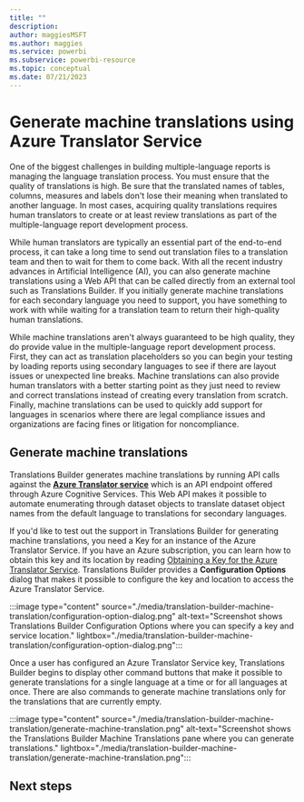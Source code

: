 ```yaml
---
title: ""
description: 
author: maggiesMSFT   
ms.author: maggies
ms.service: powerbi
ms.subservice: powerbi-resource
ms.topic: conceptual
ms.date: 07/21/2023
---
```

# Generate machine translations using Azure Translator Service

One of the biggest challenges in building multiple-language reports is managing the language translation process. You must ensure that the quality of translations is high. Be sure that the translated names of tables, columns, measures and labels don't lose their meaning when translated to another language. In most cases, acquiring quality translations requires human translators to create or at least review translations as part of the multiple-language report development process.

While human translators are typically an essential part of the end-to-end process, it can take a long time to send out translation files to a translation team and then to wait for them to come back. With all the recent industry advances in Artificial Intelligence (AI), you can also generate machine translations using a Web API that can be called directly from an external tool such as Translations Builder. If you initially generate machine translations for each secondary language you need to support, you have something to work with while waiting for a translation team to return their high-quality human translations.

While machine translations aren't always guaranteed to be high quality, they do provide value in the multiple-language report development process. First, they can act as translation placeholders so you can begin your testing by loading reports using secondary languages to see if there are layout issues or unexpected line breaks. Machine translations can also provide human translators with a better starting point as they just need to review and correct translations instead of creating every translation from scratch. Finally, machine translations can be used to quickly add support for languages in scenarios where there are legal compliance issues and organizations are facing fines or litigation for noncompliance.

## Generate machine translations

Translations Builder generates machine translations by running API calls against the [**Azure Translator service**](https://docs.microsoft.com/en-us/azure/cognitive-services/translator/translator-info-overview) which is an API endpoint offered through Azure Cognitive Services. This Web API makes it possible to automate enumerating through dataset objects to translate dataset object names from the default language to translations for secondary languages.

If you'd like to test out the support in Translations Builder for generating machine translations, you need a Key for an instance of the Azure Translator Service. If you have an Azure subscription, you can learn how to obtain this key and its location by reading [Obtaining a Key for the Azure Translator Service](https://github.com/PowerBiDevCamp/TranslationsBuilder/blob/main/Docs/Obtaining%20a%20Key%20for%20the%20Azure%20Translator%20Service.md). Translations Builder provides a **Configuration Options** dialog that makes it possible to configure the key and location to access the Azure Translator Service.

:::image type="content" source="./media/translation-builder-machine-translation/configuration-option-dialog.png" alt-text="Screenshot shows Translations Builder Configuration Options where you can specify a key and service location." lightbox="./media/translation-builder-machine-translation/configuration-option-dialog.png":::

Once a user has configured an Azure Translator Service key, Translations Builder begins to display other command buttons that make it possible to generate translations for a single language at a time or for all languages at once. There are also commands to generate machine translations only for the translations that are currently empty.

:::image type="content" source="./media/translation-builder-machine-translation/generate-machine-translation.png" alt-text="Screenshot shows the Translations Builder Machine Translations pane where you can generate translations." lightbox="./media/translation-builder-machine-translation/generate-machine-translation.png":::

## Next steps
